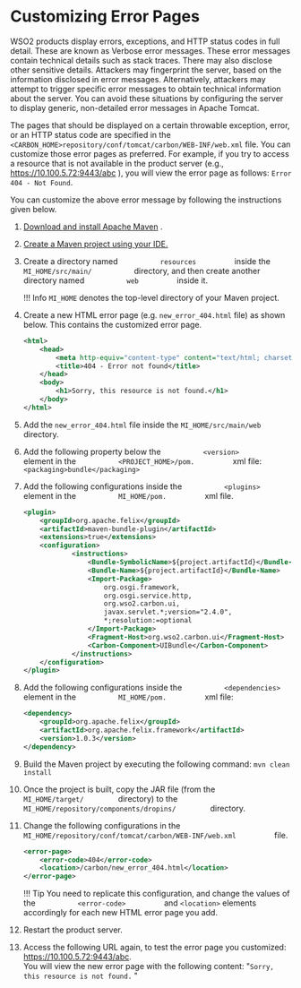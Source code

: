 # Customizing Error Pages

WSO2 products display errors, exceptions, and HTTP status codes in
full detail. These are known as Verbose error messages. These error
messages contain technical details such as stack traces. There may also
disclose other sensitive details. Attackers may fingerprint the server,
based on the information disclosed in error messages. Alternatively,
attackers may attempt to trigger specific error messages to obtain
technical information about the server. You can avoid these situations
by configuring the server to display generic, non-detailed error
messages in Apache Tomcat.

The pages that should be displayed on a
certain throwable exception, error, or an HTTP status code are specified
in the `<CARBON_HOME>repository/conf/tomcat/carbon/WEB-INF/web.xml` file. You can customize those error pages as preferred. For example,
if you try to access a resource that is not available in the product
server (e.g., https://10.100.5.72:9443/abc ), you will view the error
page as follows: `Error 404 - Not Found`.

You can customize the above error message by following the instructions
given below.

1.  [Download and install Apache
    Maven](https://maven.apache.org/install.html) .

2.  [Create a Maven project using your
    IDE.](https://maven.apache.org/guides/getting-started/index.html#How_do_I_make_my_first_Maven_project)

3.  Create a directory named `           resources          ` inside the
    `MI_HOME/src/main/          ` directory, and then
    create another directory named `           web          ` inside it.

    !!! Info
        `MI_HOME` denotes the top-level directory of your Maven project.
    
4.  Create a new HTML error page (e.g. `new_error_404.html` file) as shown below. This contains the customized error page.

    ```xml
    <html>
        <head>
            <meta http-equiv="content-type" content="text/html; charset=ISO-8859-1">
            <title>404 - Error not found</title>
        </head>
        <body>
            <h1>Sorry, this resource is not found.</h1>
        </body>
    </html>
    ```

5.  Add the `new_error_404.html` file inside the `MI_HOME/src/main/web` directory.
6.  Add the following property below the
    `           <version>          ` element in the
    `           <PROJECT_HOME>/pom.          ` xml file:
    `           <packaging>bundle</packaging>          `

7.  Add the following configurations inside the
    `           <plugins>          ` element in the
    `           MI_HOME/pom.          ` xml file.

    ```xml 
    <plugin>
        <groupId>org.apache.felix</groupId>
        <artifactId>maven-bundle-plugin</artifactId>
        <extensions>true</extensions>
        <configuration>
                <instructions>
                    <Bundle-SymbolicName>${project.artifactId}</Bundle-SymbolicName>
                    <Bundle-Name>${project.artifactId}</Bundle-Name>
                    <Import-Package>
                        org.osgi.framework,
                        org.osgi.service.http,
                        org.wso2.carbon.ui,
                        javax.servlet.*;version="2.4.0",
                        *;resolution:=optional
                    </Import-Package>
                    <Fragment-Host>org.wso2.carbon.ui</Fragment-Host>
                    <Carbon-Component>UIBundle</Carbon-Component>
                </instructions>
        </configuration>
    </plugin>
    ```

8.  Add the following configurations inside the
    `           <dependencies>          ` element in the
    `           MI_HOME/pom.          ` xml file:

    ```xml 
    <dependency>
        <groupId>org.apache.felix</groupId>
        <artifactId>org.apache.felix.framework</artifactId>
        <version>1.0.3</version>
    </dependency>
    ```

9.  Build the Maven project by executing the following command: `mvn clean install          `

10. Once the project is built, copy the JAR file (from the
    `          MI_HOME/target/         ` directory) to the
    `          MI_HOME/repository/components/dropins/         `
    directory.
11. Change the following configurations in the
    `           MI_HOME/repository/conf/tomcat/carbon/WEB-INF/web.xml          `
    file.

    ```xml
    <error-page>
        <error-code>404</error-code>
        <location>/carbon/new_error_404.html</location>
    </error-page>
    ```

    !!! Tip
        You need to replicate this configuration, and change the values of the `           <error-code>          ` and `<location>` elements accordingly for each new HTML error page you add.
    
12. Restart the product server.
13. Access the following URL again, to test the error page you customized: https://10.100.5.72:9443/abc.  
    You will view the new error page with the following content: "`Sorry, this resource is not found.` "
